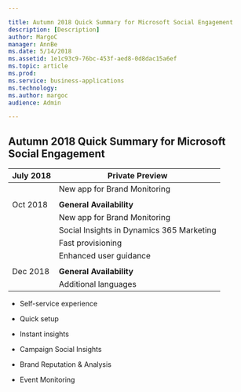 ```yaml
---

title: Autumn 2018 Quick Summary for Microsoft Social Engagement
description: [Description]
author: MargoC
manager: AnnBe
ms.date: 5/14/2018
ms.assetid: 1e1c93c9-76bc-453f-aed8-0d8dac15a6ef
ms.topic: article
ms.prod: 
ms.service: business-applications
ms.technology: 
ms.author: margoc
audience: Admin

---
```

Autumn 2018 Quick Summary for Microsoft Social Engagement
---------------------------------------------------------



| July 2018 | **Private Preview**                       |
|-----------|-------------------------------------------|
|           | New app for Brand Monitoring              |
|           |                                           |
| Oct 2018  | **General Availability**                  |
|           | New app for Brand Monitoring              |
|           | Social Insights in Dynamics 365 Marketing |
|           | Fast provisioning                         |
|           | Enhanced user guidance                    |
|           |                                           |
| Dec 2018  | **General Availability**                  |
|           | Additional languages                      |

-   Self-service experience

-   Quick setup

-   Instant insights

-   Campaign Social Insights

-   Brand Reputation & Analysis

-   Event Monitoring
